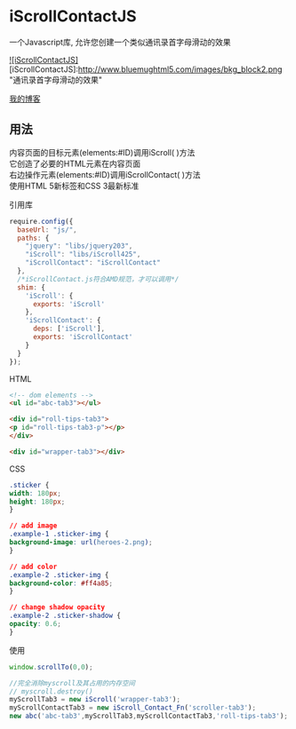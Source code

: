 iScrollContactJS
================

一个Javascript库, 允许您创建一个类似通讯录首字母滑动的效果 

[![iScrollContactJS]](http://bluemughtml5.com)
[iScrollContactJS]:http://www.bluemughtml5.com/images/bkg_block2.png "通讯录首字母滑动的效果"


[我的博客](http://bluemughtml5.com "悬停显示")


用法
-----------------------------------  
内容页面的目标元素(elements:#ID)调用iScroll( )方法<br>
它创造了必要的HTML元素在内容页面<br>
右边操作元素(elements:#ID)调用iScrollContact( )方法<br>
使用HTML 5新标签和CSS 3最新标准

引用库
```javascript
require.config({
  baseUrl: "js/",
  paths: {
    "jquery": "libs/jquery203",
    "iScroll": "libs/iScroll425",
    "iScrollContact": "iScrollContact"
  },
  /*iScrollContact.js符合AMD规范，才可以调用*/
  shim: {
    'iScroll': {
      exports: 'iScroll'
    },
    'iScrollContact': {
      deps: ['iScroll'],
      exports: 'iScrollContact'
    }
  }
});
```


HTML
```html
<!-- dom elements -->
<ul id="abc-tab3"></ul>

<div id="roll-tips-tab3">
<p id="roll-tips-tab3-p"></p>
</div>

<div id="wrapper-tab3"></div>
```
CSS

```css
.sticker {
width: 180px;
height: 180px;
}

// add image
.example-1 .sticker-img {
background-image: url(heroes-2.png);
}

// add color
.example-2 .sticker-img {
background-color: #ff4a85;
}

// change shadow opacity
.example-2 .sticker-shadow {
opacity: 0.6;
}
```
使用

```js
window.scrollTo(0,0);

//完全消除myscroll及其占用的内存空间
// myscroll.destroy()
myScrollTab3 = new iScroll('wrapper-tab3');
myScrollContactTab3 = new iScroll_Contact_Fn('scroller-tab3');
new abc('abc-tab3',myScrollTab3,myScrollContactTab3,'roll-tips-tab3');
````







